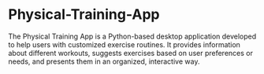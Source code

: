 # Physical-Training-App
The Physical Training App is a Python-based desktop application developed to help users with customized exercise routines. It provides information about different workouts, suggests exercises based on user preferences or needs, and presents them in an organized, interactive way.
